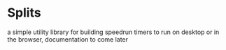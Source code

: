 # Splits
a simple utility library for building speedrun timers to run on desktop or in the browser, documentation to come later